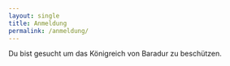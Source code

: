 ```yaml
---
layout: single
title: Anmeldung
permalink: /anmeldung/
---
```


Du bist gesucht um das Königreich von Baradur zu beschützen.  
